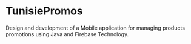 # TunisiePromos
Design and development of a Mobile application for managing products promotions using Java and Firebase Technology.

